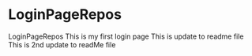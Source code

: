 # LoginPageRepos
LoginPageRepos
This is my first login page
This is update to readme file
This is 2nd update to readMe file
